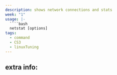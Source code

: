 ```yaml
---
description: shows network connections and stats
week: "1"
usage: |-
  ````bash 
  netstat [options]
tags:
  - command
  - CS3
  - linuxTuning
---
```

## extra info:
